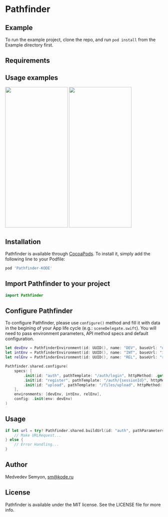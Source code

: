 # Pathfinder

## Example

To run the example project, clone the repo, and run `pod install` from the Example directory first.

## Requirements

## Usage examples
<img src="https://git.appkode.ru/dev-department/pathfinder-ios/-/raw/master/Simulator_Screen_Shot_-_iPhone_12_Pro_Max_-_2021-07-19_at_16.53.04.png" width="200" height="450">
<img src="https://git.appkode.ru/dev-department/pathfinder-ios/-/raw/master/Simulator_Screen_Shot_-_iPhone_12_Pro_Max_-_2021-07-19_at_16.53.10.png" width="200" height="450">

## Installation

Pathfinder is available through [CocoaPods](https://cocoapods.org). To install
it, simply add the following line to your Podfile:

```ruby
pod 'Pathfinder-KODE'
```

## Import Pathfinder to your project
```swift
import Pathfinder
```

## Configure Pathfinder

To configure Pathfinder, please use ```configure()``` method and fill it with data in the begining of your App life cycle (e.g.: ```sceneDelegate.swift```). You will need to pass environment parameters, API method specs and default configuration.
```swift
let devEnv = PathfinderEnvironment(id: UUID(), name: "DEV", baseUrl: "dev.ru", queryParams: ["__code", "__example"])
let intEnv = PathfinderEnvironment(id: UUID(), name: "INT", baseUrl: "int.ru", queryParams: ["__code"])
let relEnv = PathfinderEnvironment(id: UUID(), name: "REL", baseUrl: "rel.ru", queryParams: [])

Pathfinder.shared.configure(
    specs: [
        .init(id: "auth", pathTemplate: "/auth/login", httpMethod: .get, tag: "auth", name: "Authentication", currentStoplightQueryParams: [:]),
        .init(id: "register", pathTemplate: "/auth/{sessionId}", httpMethod: .post, tag: "auth", name: "Registration", currentStoplightQueryParams: [:]),
        .init(id: "upload", pathTemplate: "/files/upload", httpMethod: .post, tag: "files", name: "Uploading", currentStoplightQueryParams: [:])
    ], 
    environments: [devEnv, intEnv, relEnv], 
    config: .init(env: devEnv)
)
```

## Usage
```swift
if let url = try? Pathfinder.shared.buildUrl(id: "auth", pathParameters: [:], queryParameters: [:]) {
    // Make URLRequest...
} else {
    // Error Handling...
}
```

## Author

Medvedev Semyon, sm@kode.ru

## License

Pathfinder is available under the MIT license. See the LICENSE file for more info.
